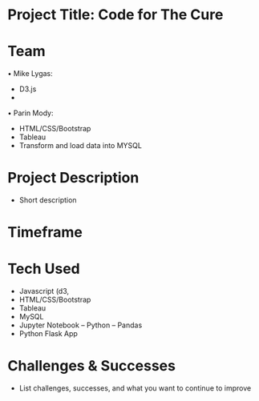  

# Project Title: Code for The Cure

# Team
•	Mike Lygas:
- D3.js
- 


•	Parin Mody:
- HTML/CSS/Bootstrap
- Tableau
- Transform and load data into MYSQL 


# Project Description
- Short description 

# Timeframe


# Tech Used
- Javascript (d3, 
- HTML/CSS/Bootstrap
- Tableau
- MySQL
- Jupyter Notebook – Python – Pandas
- Python Flask App


# Challenges & Successes
- List challenges, successes, and what you want to continue to improve

